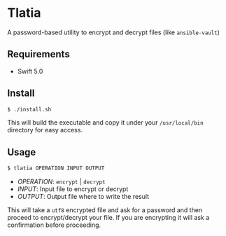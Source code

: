 # Tlatia

A password-based utility to encrypt and decrypt files (like `ansible-vault`)

## Requirements

- Swift 5.0

## Install

```sh
$ ./install.sh
```

This will build the executable and copy it under your `/usr/local/bin`
directory for easy access.

## Usage

```sh
$ tlatia OPERATION INPUT OUTPUT
```

- *OPERATION*: `encrypt` | `decrypt`
- *INPUT*: Input file to encrypt or decrypt
- *OUTPUT*: Output file where to write the result

This will take a `utf8` encrypted file and ask for a password and then proceed
to encrypt/decrypt your file. If you are encrypting it will ask a confirmation
before proceeding.
